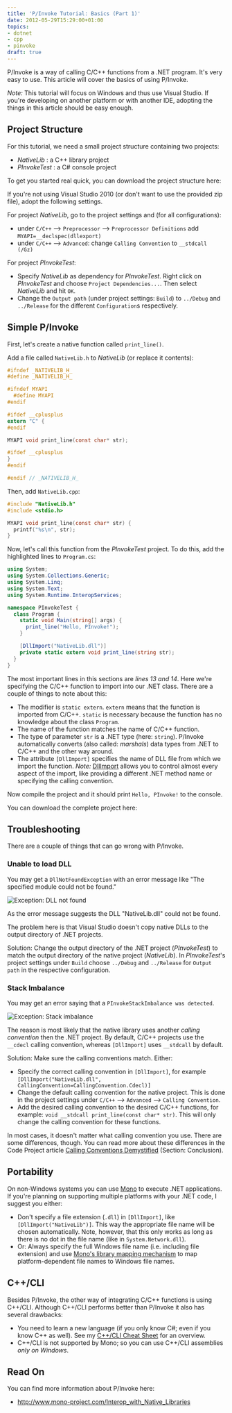 ```yaml
---
title: 'P/Invoke Tutorial: Basics (Part 1)'
date: 2012-05-29T15:29:00+01:00
topics:
- dotnet
- cpp
- pinvoke
draft: true
---
```


P/Invoke is a way of calling C/C++ functions from a .NET program. It's very easy to use. This article will cover the basics of using P/Invoke.

*Note:* This tutorial will focus on Windows and thus use Visual Studio. If you're developing on another platform or with another IDE, adopting the things in this article should be easy enough.

<!--more-->

## Project Structure

For this tutorial, we need a small project structure containing two projects:

* *NativeLib* : a C++ library project
* *PInvokeTest* : a C# console project

To get you started real quick, you can download the project structure here:

  [](PInvokeTest.zip)

If you're not using Visual Studio 2010 (or don't want to use the provided zip file), adopt the following settings.

For project *NativeLib*, go to the project settings and (for all configurations):

* under `C/C++` --> `Preprocessor` --> `Preprocessor Definitions` add `MYAPI=__declspec(dllexport)`
* under `C/C++` --> `Advanced`: change `Calling Convention` to `__stdcall (/Gz)`

For project *PInvokeTest*:

* Specify *NativeLib* as dependency for *PInvokeTest*. Right click on *PInvokeTest* and choose `Project Dependencies...`. Then select *NativeLib* and hit `OK`.
* Change the `Output path` (under project settings: `Build`) to `../Debug` and `../Release` for the different `Configuration`s respectively.

## Simple P/Invoke

First, let's create a native function called `print_line()`.

Add a file called `NativeLib.h` to *NativeLib* (or replace it contents):

```c
#ifndef _NATIVELIB_H_
#define _NATIVELIB_H_

#ifndef MYAPI
  #define MYAPI
#endif

#ifdef __cplusplus
extern "C" {
#endif

MYAPI void print_line(const char* str);

#ifdef __cplusplus
}
#endif

#endif // _NATIVELIB_H_
```

Then, add `NativeLib.cpp`:

```c
#include "NativeLib.h"
#include <stdio.h>

MYAPI void print_line(const char* str) {
  printf("%s\n", str);
}
```

Now, let's call this function from the *PInvokeTest* project. To do this, add the highlighted lines to `Program.cs`:

```c# line=1 highlight=5,10,13,14
using System;
using System.Collections.Generic;
using System.Linq;
using System.Text;
using System.Runtime.InteropServices;

namespace PInvokeTest {
  class Program {
    static void Main(string[] args) {
      print_line("Hello, PInvoke!");
    }

    [DllImport("NativeLib.dll")]
    private static extern void print_line(string str);
  }
}
```

The most important lines in this sections are *lines 13 and 14*. Here we're specifying the C/C++ function to import into our .NET class. There are a couple of things to note about this:

* The modifier is `static extern`. `extern` means that the function is imported from C/C++. `static` is necessary because the function has no knowledge about the class `Program`.
* The name of the function matches the name of C/C++ function.
* The type of parameter `str` is a .NET type (here: `string`). P/Invoke automatically converts (also called: *marshals*) data types from .NET to C/C++ and the other way around.
* The attribute `[DllImport]` specifies the name of DLL file from which we import the function. *Note:* [DllImport](http://msdn.microsoft.com/en-us/library/system.runtime.interopservices.dllimportattribute.aspx) allows you to control almost every aspect of the import, like providing a different .NET method name or specifying the calling convention.

Now compile the project and it should print `Hello, PInvoke!` to the console.

You can download the complete project here:

  [](PInvokeTest-Complete.zip)

## Troubleshooting

There are a couple of things that can go wrong with P/Invoke.

### Unable to load DLL

You may get a `DllNotFoundException` with an error message like "The specified module could not be found."

![Exception: DLL not found](dll-not-found.png)

As the error message suggests the DLL "NativeLib.dll" could not be found.

The problem here is that Visual Studio doesn't copy native DLLs to the output directory of .NET projects.

Solution: Change the output directory of the .NET project (*PInvokeTest*) to match the output directory of the native project (*NativeLib*). In *PInvokeTest*'s project settings under `Build` choose `../Debug` and `../Release` for `Output path` in the respective configuration.

### Stack Imbalance

You may get an error saying that a `PInvokeStackImbalance was detected`.

![Exception: Stack imbalance](stack-imbalance.png)

The reason is most likely that the native library uses another *calling convention* then the .NET project. By default, C/C++ projects use the `__cdecl` calling convention, whereas `[DllImport]` uses `__stdcall` by default.

Solution: Make sure the calling conventions match. Either:

* Specify the correct calling convention in `[DllImport]`, for example `[DllImport("NativeLib.dll", CallingConvention=CallingConvention.Cdecl)]`
* Change the default calling convention for the native project. This is done in the project settings under `C/C++` --> `Advanced` --> `Calling Convention`.
* Add the desired calling convention to the desired C/C++ functions, for example: `void __stdcall print_line(const char* str)`. This will only change the calling convention for these functions.

In most cases, it doesn't matter what calling convention you use. There are some differences, though. You can read more about these differences in the Code Project article [Calling Conventions Demystified](http://www.codeproject.com/Articles/1388/Calling-Conventions-Demystified) (Section: Conclusion).

## Portability

On non-Windows systems you can use [Mono](http://www.mono-project.com) to execute .NET applications. If you're planning on supporting multiple platforms with your .NET code, I suggest you either:

* Don't specify a file extension (`.dll`) in `[DllImport]`, like `[DllImport("NativeLib")]`. This way the appropriate file name will be chosen automatically. Note, however, that this only works as long as there is no dot in the file name (like in `System.Network.dll`).
* Or: Always specify the full Windows file name (i.e. including file extension) and use [Mono's library mapping mechanism](http://www.mono-project.com/Interop_with_Native_Libraries#Library_Names) to map platform-dependent file names to Windows file names.

## C++/CLI

Besides P/Invoke, the other way of integrating C/C++ functions is using C++/CLI. Although C++/CLI performs better than P/Invoke it also has several drawbacks:

* You need to learn a new language (if you only know C#; even if you know C++ as well). See my [C++/CLI Cheat Sheet](cppcli-cheat-sheet.md) for an overview.
* C++/CLI is not supported by Mono; so you can use C++/CLI assemblies *only on Windows*.

## Read On

You can find more information about P/Invoke here:

* http://www.mono-project.com/Interop_with_Native_Libraries
